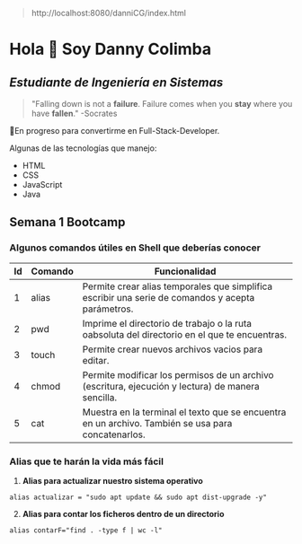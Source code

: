> http://localhost:8080/danniCG/index.html
# Hola 👋 Soy Danny Colimba
## _Estudiante de Ingeniería en Sistemas_


> "Falling down is not a **failure**.
> Failure comes when you **stay**
> where you have **fallen**."
> -Socrates

🌱En progreso para convertirme en Full-Stack-Developer.

Algunas de las tecnologías que manejo:
- HTML
- CSS
- JavaScript
- Java

## Semana 1 Bootcamp
### Algunos comandos útiles en Shell que deberías conocer
|Id|Comando|Funcionalidad|
|---|---|---|
|1|alias|Permite crear alias temporales que simplifica escribir una serie de comandos y acepta parámetros.|
|2|pwd|Imprime el directorio de trabajo o la ruta oabsoluta del directorio en el que te encuentras.|
|3|touch|Permite crear nuevos archivos vacios para editar.|
|4|chmod|Permite modificar los permisos de un archivo (escritura, ejecución y lectura) de manera sencilla.|
|5|cat|Muestra en la terminal el texto que se encuentra en un archivo. También se usa para concatenarlos.|
### Alias que te harán la vida más fácil
1. **Alias para actualizar nuestro sistema operativo**
```shell
alias actualizar = "sudo apt update && sudo apt dist-upgrade -y"
```
2. **Alias para contar los ficheros dentro de un directorio**
```shell
alias contarF="find . -type f | wc -l"
```
